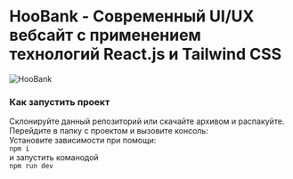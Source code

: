 # HooBank - Современный UI/UX вебсайт с применением технологий React.js и Tailwind CSS

![HooBank](https://i.ibb.co/BK1Hn0x/Screenshot-2022-08-08-at-4-05-48-PM.png)

### Как запустить проект

Склонируйте данный репозиторий или скачайте архивом и распакуйте.<br />
Перейдите в папку с проектом и вызовите консоль:<br />
Установите зависимости при помощи:<br />
<code>npm i</code><br />
и запустить команодой <br />
<code>npm run dev</code><br />
